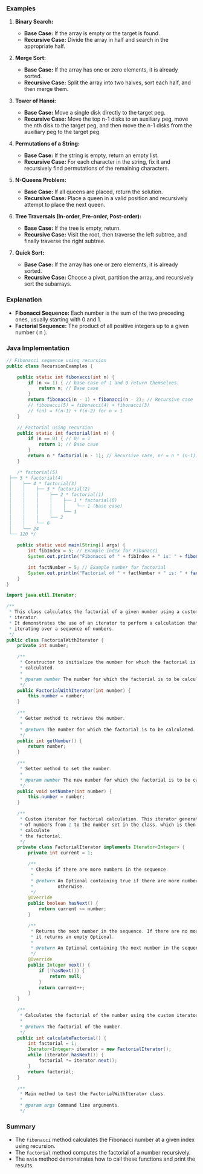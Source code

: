 ### Examples

1. **Binary Search:**
   - **Base Case:** If the array is empty or the target is found.
   - **Recursive Case:** Divide the array in half and search in the appropriate half.

2. **Merge Sort:**
   - **Base Case:** If the array has one or zero elements, it is already sorted.
   - **Recursive Case:** Split the array into two halves, sort each half, and then merge them.

3. **Tower of Hanoi:**
   - **Base Case:** Move a single disk directly to the target peg.
   - **Recursive Case:** Move the top n-1 disks to an auxiliary peg, move the nth disk to the target peg, and then move the n-1 disks from the auxiliary peg to the target peg.

4. **Permutations of a String:**
   - **Base Case:** If the string is empty, return an empty list.
   - **Recursive Case:** For each character in the string, fix it and recursively find permutations of the remaining characters.

5. **N-Queens Problem:**
   - **Base Case:** If all queens are placed, return the solution.
   - **Recursive Case:** Place a queen in a valid position and recursively attempt to place the next queen.

6. **Tree Traversals (In-order, Pre-order, Post-order):**
   - **Base Case:** If the tree is empty, return.
   - **Recursive Case:** Visit the root, then traverse the left subtree, and finally traverse the right subtree.

7. **Quick Sort:**
   - **Base Case:** If the array has one or zero elements, it is already sorted.
   - **Recursive Case:** Choose a pivot, partition the array, and recursively sort the subarrays.



### Explanation
- **Fibonacci Sequence:** Each number is the sum of the two preceding ones, usually starting with 0 and 1.
- **Factorial Sequence:** The product of all positive integers up to a given number \( n \).

### Java Implementation
```java
// Fibonacci sequence using recursion
public class RecursionExamples {

    public static int fibonacci(int n) {
        if (n <= 1) { // base case of 1 and 0 return themselves. 
            return n; // Base case
        }
        return fibonacci(n - 1) + fibonacci(n - 2); // Recursive case
        // fibonacci(5) = fibonacci(4) + fibonacci(3)
        // f(n) = f(n-1) + f(n-2) for n > 1
    }

    // Factorial using recursion
    public static int factorial(int n) {
        if (n == 0) { // 0! = 1 
            return 1; // Base case 
        }
        return n * factorial(n - 1); // Recursive case, n! = n * (n-1)!
    }

    /* factorial(5)
 ├── 5 * factorial(4)
 │    ├── 4 * factorial(3)
 │    │    ├── 3 * factorial(2)
 │    │    │    ├── 2 * factorial(1)
 │    │    │    │    ├── 1 * factorial(0)
 │    │    │    │    │    └── 1 (base case)
 │    │    │    │    └── 1
 │    │    │    └── 2
 │    │    └── 6
 │    └── 24
 └── 120 */

    public static void main(String[] args) {
        int fibIndex = 5; // Example index for Fibonacci
        System.out.println("Fibonacci of " + fibIndex + " is: " + fibonacci(fibIndex));

        int factNumber = 5; // Example number for factorial
        System.out.println("Factorial of " + factNumber + " is: " + factorial(factNumber));
    }
}
```
```java
import java.util.Iterator;

/**
 * This class calculates the factorial of a given number using a custom
 * iterator.
 * It demonstrates the use of an iterator to perform a calculation that involves
 * iterating over a sequence of numbers.
 */
public class FactorialWithIterator {
    private int number;

    /**
     * Constructor to initialize the number for which the factorial is to be
     * calculated.
     * 
     * @param number The number for which the factorial is to be calculated.
     */
    public FactorialWithIterator(int number) {
        this.number = number;
    }

    /**
     * Getter method to retrieve the number.
     * 
     * @return The number for which the factorial is to be calculated.
     */
    public int getNumber() {
        return number;
    }

    /**
     * Setter method to set the number.
     * 
     * @param number The new number for which the factorial is to be calculated.
     */
    public void setNumber(int number) {
        this.number = number;
    }

    /**
     * Custom iterator for factorial calculation. This iterator generates a sequence
     * of numbers from 1 to the number set in the class, which is then used to
     * calculate
     * the factorial.
     */
    private class FactorialIterator implements Iterator<Integer> {
        private int current = 1;

        /**
         * Checks if there are more numbers in the sequence.
         * 
         * @return An Optional containing true if there are more numbers, false
         *         otherwise.
         */
        @Override
        public boolean hasNext() {
            return current <= number;
        }

        /**
         * Returns the next number in the sequence. If there are no more numbers,
         * it returns an empty Optional.
         * 
         * @return An Optional containing the next number in the sequence.
         */
        @Override
        public Integer next() {
            if (!hasNext()) {
                return null;
            }
            return current++;
        }
    }

    /**
     * Calculates the factorial of the number using the custom iterator.
     * 
     * @return The factorial of the number.
     */
    public int calculateFactorial() {
        int factorial = 1;
        Iterator<Integer> iterator = new FactorialIterator();
        while (iterator.hasNext()) {
            factorial *= iterator.next();
        }
        return factorial;
    }

    /**
     * Main method to test the FactorialWithIterator class.
     * 
     * @param args Command line arguments.
     */
```


### Summary
- The `fibonacci` method calculates the Fibonacci number at a given index using recursion.
- The `factorial` method computes the factorial of a number recursively.
- The `main` method demonstrates how to call these functions and print the results.